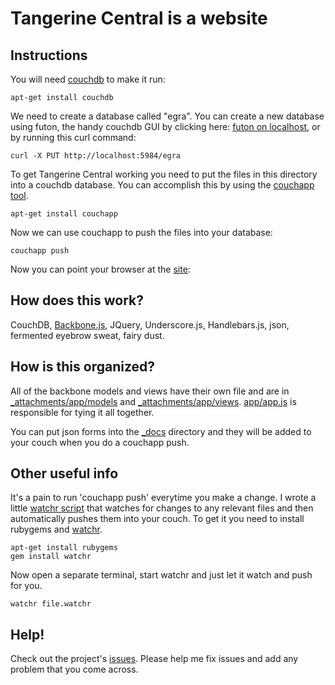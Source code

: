 Tangerine Central is a website
==============================

Instructions
------------

You will need [couchdb](http://couchdb.apache.org/) to make it run:

    apt-get install couchdb

We need to create a database called "egra". You can create a new database using futon, the handy couchdb GUI by clicking here: [futon on localhost](http://localhost:5984/_utils), or by running this curl command:

    curl -X PUT http://localhost:5984/egra

To get Tangerine Central working you need to put the files in this directory into a couchdb database. You can accomplish this by using the
[couchapp tool](http://couchapp.org/page/couchapp-python).

    apt-get install couchapp

Now we can use couchapp to push the files into your database:

    couchapp push

Now you can point your browser at the [site](http://localhost:5984/egra/_design/render/index.html):

How does this work?
-------------------

CouchDB, [Backbone.js](http://documentcloud.github.com/backbone), JQuery, Underscore.js, Handlebars.js, json, fermented eyebrow sweat, fairy dust.


How is this organized?
----------------------

All of the backbone models and views have their own file and are in [_attachments/app/models](https://github.com/mikeymckay/Tangerine-Central/tree/master/_attachments/app/models) and [_attachments/app/views](https://github.com/mikeymckay/Tangerine-Central/tree/master/_attachments/app/views). [app/app.js](https://github.com/mikeymckay/Tangerine-Central/blob/master/_attachments/app/app.js) is responsible for tying it all together.

You can put json forms into the [\_docs](https://github.com/mikeymckay/Tangerine-Central/blob/master/_docs) directory and they will be added to your couch when you do a couchapp push.

Other useful info
-----------------

It's a pain to run 'couchapp push' everytime you make a change. I wrote a little [watchr script](https://github.com/mikeymckay/Tangerine-Central/blob/master/file.watchr) that watches for changes to any relevant files and then automatically pushes them into your couch. To get it you need to install rubygems and [watchr](http://rubygems.org/gems/watchr).

    apt-get install rubygems
    gem install watchr

Now open a separate terminal, start watchr and just let it watch and push for you.

    watchr file.watchr

Help!
----
Check out the project's [issues](https://github.com/mikeymckay/Tangerine-Central/issues). Please help me fix issues and add any problem that you come across.
